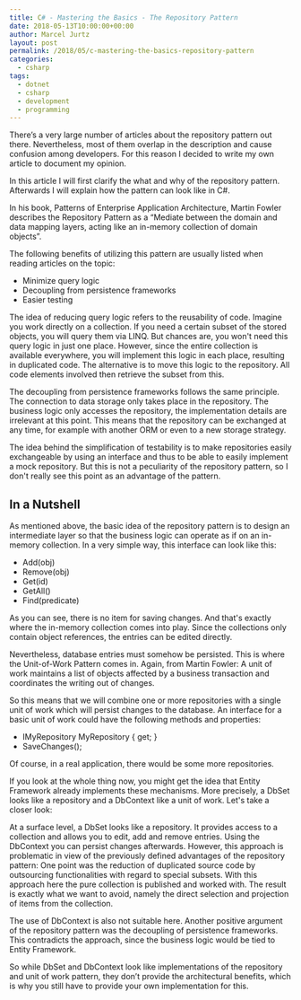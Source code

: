 ```yaml
---
title: C# - Mastering the Basics - The Repository Pattern
date: 2018-05-13T10:00:00+00:00
author: Marcel Jurtz
layout: post
permalink: /2018/05/c-mastering-the-basics-repository-pattern
categories:
  - csharp
tags:
  - dotnet
  - csharp
  - development
  - programming
---
```


There’s a very large number of articles about the repository pattern out there.
Nevertheless, most of them overlap in the description and cause confusion among developers.
For this reason I decided to write my own article to document my opinion.

In this article I will first clarify the what and why of the repository pattern.
Afterwards I will explain how the pattern can look like in C#.

In his book, Patterns of Enterprise Application Architecture, Martin Fowler describes the Repository Pattern as a “Mediate between the domain and data mapping layers, acting like an in-memory collection of domain objects”.

The following benefits of utilizing this pattern are usually listed when reading articles on the topic:

* Minimize query logic
* Decoupling from persistence frameworks
* Easier testing

The idea of reducing query logic refers to the reusability of code. Imagine you work directly on a collection. If you need a certain subset of the stored objects, you will query them via LINQ. But chances are, you won't need this query logic in just one place. However, since the entire collection is available everywhere, you will implement this logic in each place, resulting in duplicated code. The alternative is to move this logic to the repository. All code elements involved then retrieve the subset from this.

The decoupling from persistence frameworks follows the same principle. The connection to data storage only takes place in the repository. The business logic only accesses the repository, the implementation details are irrelevant at this point. This means that the repository can be exchanged at any time, for example with another ORM or even to a new storage strategy.

The idea behind the simplification of testability is to make repositories easily exchangeable by using an interface and thus to be able to easily implement a mock repository. But this is not a peculiarity of the repository pattern, so I don't really see this point as an advantage of the pattern.

## In a Nutshell

As mentioned above, the basic idea of the repository pattern is to design an intermediate layer so that the business logic can operate as if on an in-memory collection. In a very simple way, this interface can look like this:

* Add(obj)
* Remove(obj)
* Get(id)
* GetAll()
* Find(predicate)

As you can see, there is no item for saving changes. And that's exactly where the in-memory collection comes into play. Since the collections only contain object references, the entries can be edited directly.

Nevertheless, database entries must somehow be persisted. This is where the Unit-of-Work Pattern comes in. Again, from Martin Fowler: A unit of work maintains a list of objects affected by a business transaction and coordinates the writing out of changes.

So this means that we will combine one or more repositories with a single unit of work which will persist changes to the database. An interface for a basic unit of work could have the following methods and properties:

* IMyRepository MyRepository { get; }
* SaveChanges();

Of course, in a real application, there would be some more repositories.

If you look at the whole thing now, you might get the idea that Entity Framework already implements these mechanisms. More precisely, a DbSet looks like a repository and a DbContext like a unit of work. Let's take a closer look:

At a surface level, a DbSet looks like a repository. It provides access to a collection and allows you to edit, add and remove entries. Using the DbContext you can persist changes afterwards. However, this approach is problematic in view of the previously defined advantages of the repository pattern: One point was the reduction of duplicated source code by outsourcing functionalities with regard to special subsets. With this approach here the pure collection is published and worked with. The result is exactly what we want to avoid, namely the direct selection and projection of items from the collection.

The use of DbContext is also not suitable here. Another positive argument of the repository pattern was the decoupling of persistence frameworks. This contradicts the approach, since the business logic would be tied to Entity Framework.

So while DbSet and DbContext look like implementations of the repository and unit of work pattern, they don’t provide the architectural benefits, which is why you still have to provide your own implementation for this.
